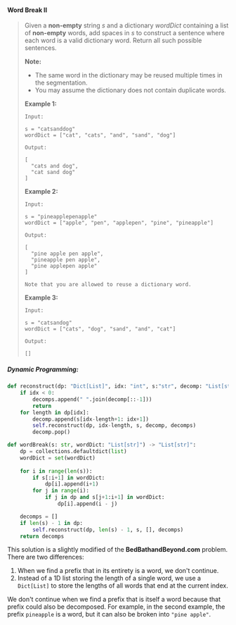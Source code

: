#### Word Break II

> Given a **non-empty** string _s_ and a dictionary _wordDict_ containing a list of **non-empty** words, add spaces in _s_ to construct a sentence where each word is a valid dictionary word. Return all such possible sentences.
>
> **Note:**
>
> * The same word in the dictionary may be reused multiple times in the segmentation.
> * You may assume the dictionary does not contain duplicate words.
>
> **Example 1:**
>
> ```
> Input:
>
> s = "catsanddog"
> wordDict = ["cat", "cats", "and", "sand", "dog"]
>
> Output:
>
> [
>   "cats and dog",
>   "cat sand dog"
> ]
> ```
>
> **Example 2:**
>
> ```
> Input:
>
> s = "pineapplepenapple"
> wordDict = ["apple", "pen", "applepen", "pine", "pineapple"]
>
> Output:
>
> [
>   "pine apple pen apple",
>   "pineapple pen apple",
>   "pine applepen apple"
> ]
>
> Note that you are allowed to reuse a dictionary word.
> ```
>
> **Example 3:**
>
> ```
> Input:
>
> s = "catsandog"
> wordDict = ["cats", "dog", "sand", "and", "cat"]
>
> Output:
>
> []
> ```

##### Dynamic Programming:

```py
def reconstruct(dp: "Dict[List]", idx: "int", s:"str", decomp: "List[str]", decomps: "List[str]") -> "None":
    if idx < 0:
        decomps.append(" ".join(decomp[::-1]))
        return
    for length in dp[idx]:
        decomp.append(s[idx-length+1: idx+1])
        self.reconstruct(dp, idx-length, s, decomp, decomps)
        decomp.pop()

def wordBreak(s: str, wordDict: "List[str]") -> "List[str]":
    dp = collections.defaultdict(list)
    wordDict = set(wordDict)
    
    for i in range(len(s)):
        if s[:i+1] in wordDict:
            dp[i].append(i+1)
        for j in range(i):
            if j in dp and s[j+1:i+1] in wordDict:
                dp[i].append(i - j)

    decomps = []
    if len(s) - 1 in dp:
        self.reconstruct(dp, len(s) - 1, s, [], decomps)
    return decomps
```

This solution is a slightly modified of the **BedBathandBeyond.com** problem. There are two differences:

1. When we find a prefix that in its entirety is a word, we don't continue.
2. Instead of a 1D list storing the length of a single word, we use a `Dict[List]` to store the lengths of all words that end at the current index.

We don't continue when we find a prefix that is itself a word because that prefix could also be decomposed. For example, in the second example, the prefix `pineapple` is a word, but it can also be broken into `"pine apple"`.



